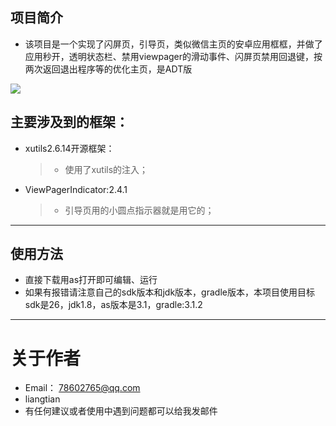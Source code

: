 ## 项目简介
* 该项目是一个实现了闪屏页，引导页，类似微信主页的安卓应用框框，并做了应用秒开，透明状态栏、禁用viewpager的滑动事件、闪屏页禁用回退键，按两次返回退出程序等的优化主页，是ADT版

![](https://i.imgur.com/1IvW7nK.gif)

## 主要涉及到的框架：

* xutils2.6.14开源框架：
  > * 使用了xutils的注入；
* ViewPagerIndicator:2.4.1
  > * 引导页用的小圆点指示器就是用它的；

----
## 使用方法
* 直接下载用as打开即可编辑、运行
* 如果有报错请注意自己的sdk版本和jdk版本，gradle版本，本项目使用目标sdk是26，jdk1.8，as版本是3.1，gradle:3.1.2


----
# 关于作者
* Email： <78602765@qq.com>
* liangtian
* 有任何建议或者使用中遇到问题都可以给我发邮件
